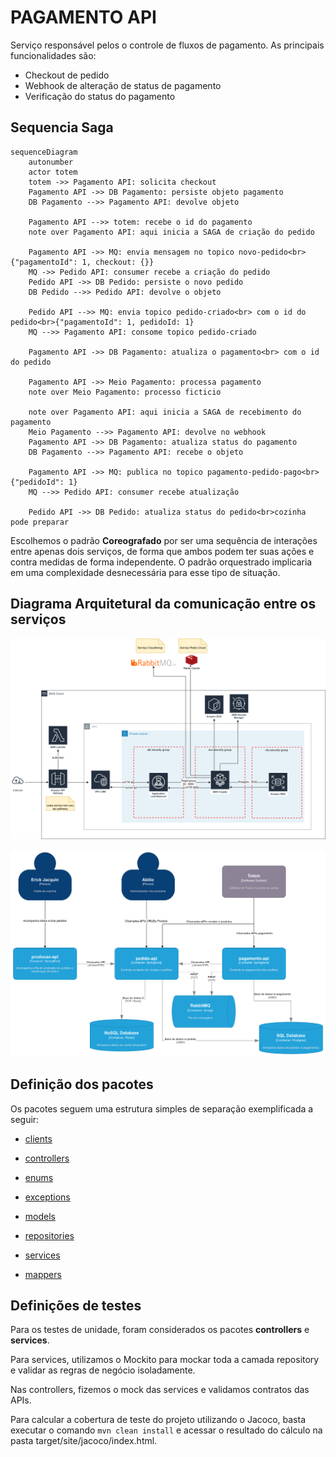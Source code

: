 # PAGAMENTO API

Serviço responsável pelos o controle de fluxos de pagamento.
As principais funcionalidades são:

- Checkout de pedido
- Webhook de alteração de status de pagamento
- Verificação do status do pagamento

## Sequencia Saga

```mermaid
sequenceDiagram
    autonumber
    actor totem
    totem ->> Pagamento API: solicita checkout
    Pagamento API ->> DB Pagamento: persiste objeto pagamento
    DB Pagamento -->> Pagamento API: devolve objeto
    
    Pagamento API -->> totem: recebe o id do pagamento
    note over Pagamento API: aqui inicia a SAGA de criação do pedido

    Pagamento API ->> MQ: envia mensagem no topico novo-pedido<br>{"pagamentoId": 1, checkout: {}}
    MQ ->> Pedido API: consumer recebe a criação do pedido
    Pedido API ->> DB Pedido: persiste o novo pedido
    DB Pedido -->> Pedido API: devolve o objeto
    
    Pedido API -->> MQ: envia topico pedido-criado<br> com o id do pedido<br>{"pagamentoId": 1, pedidoId: 1}
    MQ -->> Pagamento API: consome topico pedido-criado
    
    Pagamento API ->> DB Pagamento: atualiza o pagamento<br> com o id do pedido

    Pagamento API ->> Meio Pagamento: processa pagamento
    note over Meio Pagamento: processo ficticio

    note over Pagamento API: aqui inicia a SAGA de recebimento do pagamento
    Meio Pagamento -->> Pagamento API: devolve no webhook
    Pagamento API ->> DB Pagamento: atualiza status do pagamento
    DB Pagamento -->> Pagamento API: recebe o objeto
    
    Pagamento API ->> MQ: publica no topico pagamento-pedido-pago<br>{"pedidoId": 1}
    MQ -->> Pedido API: consumer recebe atualização
    
    Pedido API ->> DB Pedido: atualiza status do pedido<br>cozinha pode preparar
```

Escolhemos o padrão **Coreografado** por ser uma sequência de interações entre apenas dois serviços, de forma que ambos podem ter suas ações e contra medidas de forma independente.
O padrão orquestrado implicaria em uma complexidade desnecessária para esse tipo de situação.

## Diagrama Arquitetural da comunicação entre os serviços

![diagrama-cloud](aws-infra.png)

![diagrama](tc-s1-32-entrega4-v6.drawio.png)

## Definição dos pacotes

Os pacotes seguem uma estrutura simples de separação exemplificada a seguir:

- [clients](src%2Fmain%2Fjava%2Fbr%2Fcom%2Ffiap%2Fsoat1%2Ft32%2Fclients)

- [controllers](src%2Fmain%2Fjava%2Fbr%2Fcom%2Ffiap%2Fsoat1%2Ft32%2Fcontrollers)

- [enums](src%2Fmain%2Fjava%2Fbr%2Fcom%2Ffiap%2Fsoat1%2Ft32%2Fenums)

- [exceptions](src%2Fmain%2Fjava%2Fbr%2Fcom%2Ffiap%2Fsoat1%2Ft32%2Fexceptions)

- [models](src%2Fmain%2Fjava%2Fbr%2Fcom%2Ffiap%2Fsoat1%2Ft32%2Fmodels)

- [repositories](src%2Fmain%2Fjava%2Fbr%2Fcom%2Ffiap%2Fsoat1%2Ft32%2Frepositories)

- [services](src%2Fmain%2Fjava%2Fbr%2Fcom%2Ffiap%2Fsoat1%2Ft32%2Fservices)

- [mappers](src%2Fmain%2Fjava%2Fbr%2Fcom%2Ffiap%2Fsoat1%2Ft32%2Futils%2Fmappers)

## Definições de testes

Para os testes de unidade, foram considerados os pacotes <b>controllers</b> e <b>services</b>.

Para services, utilizamos o Mockito para mockar toda a camada repository e validar as regras de negócio isoladamente.

Nas controllers, fizemos o mock das services e validamos contratos das APIs.

Para calcular a cobertura de teste do projeto utilizando o Jacoco, basta executar o comando `mvn clean install` e acessar o resultado do cálculo na pasta target/site/jacoco/index.html.